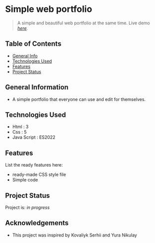 # Simple web portfolio

> A simple and beautiful web portfolio at the same time.
> Live demo [_here_](https://www.example.com). <!-- link to web page -->

## Table of Contents
* [General Info](#general-information)
* [Technologies Used](#technologies-used)
* [Features](#features)
* [Project Status](#project-status)
<!-- * [License](#license) -->


## General Information
- A simple portfolio that everyone can use and edit for themselves.


## Technologies Used
- Html : 3
- Css : 5
- Java Script : ES2022


## Features
List the ready features here:
- ready-made CSS style file
- Simple code











## Project Status
Project is: _in progress_




## Acknowledgements

- This project was inspired by Kovaliyk Serhii and Yura Nikulay





<!-- Optional -->
<!-- ## License -->
<!-- This project is open source and available under the [... License](). -->
